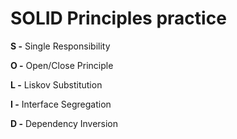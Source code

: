 # SOLID Principles practice

<b colour = "red">S -</b> Single Responsibility

<b>O -</b> Open/Close Principle

<b>L -</b> Liskov Substitution

<b>I -</b> Interface Segregation

<b>D -</b>  Dependency Inversion